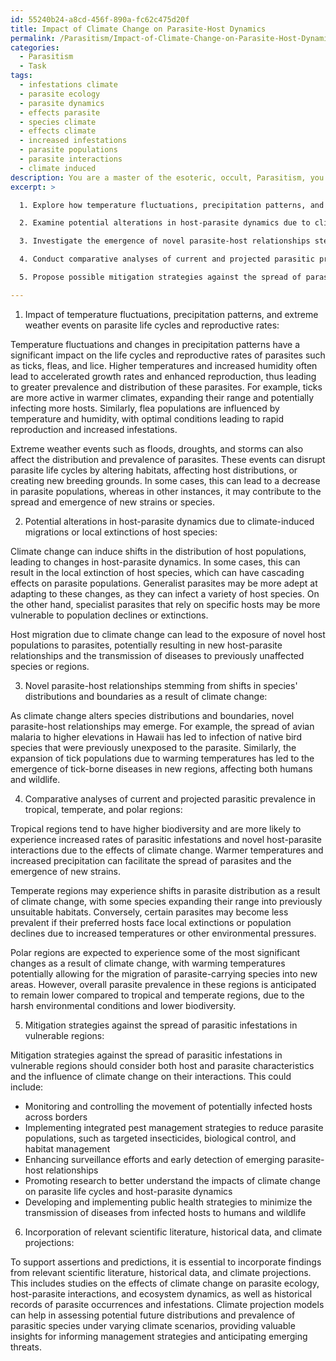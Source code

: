 ```yaml
---
id: 55240b24-a8cd-456f-890a-fc62c475d20f
title: Impact of Climate Change on Parasite-Host Dynamics
permalink: /Parasitism/Impact-of-Climate-Change-on-Parasite-Host-Dynamics/
categories:
  - Parasitism
  - Task
tags:
  - infestations climate
  - parasite ecology
  - parasite dynamics
  - effects parasite
  - species climate
  - effects climate
  - increased infestations
  - parasite populations
  - parasite interactions
  - climate induced
description: You are a master of the esoteric, occult, Parasitism, you complete tasks to the absolute best of your ability, no matter if you think you were not trained to do the task specifically, you will attempt to do it anyways, since you have performed the tasks you are given with great mastery, accuracy, and deep understanding of what is requested. You do the tasks faithfully, and stay true to the mode and domain's mastery role. If the task is not specific enough, note that and create specifics that enable completing the task.
excerpt: >

  1. Explore how temperature fluctuations, precipitation patterns, and extreme weather events impact the life cycles and reproductive rates of parasites such as ticks, flea, and lice.

  2. Examine potential alterations in host-parasite dynamics due to climate-induced migrations or local extinctions of host species, including discussions on both generalist and specialist interactions.

  3. Investigate the emergence of novel parasite-host relationships stemming from shifts in species' distributions and boundaries as a result of climate change, and provide examples of potential new relationships that may arise.

  4. Conduct comparative analyses of current and projected parasitic prevalence in tropical, temperate, and polar regions, considering biodiversity, ecosystem types, and key climate change-related challenges specific to each area.

  5. Propose possible mitigation strategies against the spread of parasitic infestations in vulnerable regions, considering both host and parasite characteristics and the influence of climate change on their interactions.

---
```

1. Impact of temperature fluctuations, precipitation patterns, and extreme weather events on parasite life cycles and reproductive rates:

Temperature fluctuations and changes in precipitation patterns have a significant impact on the life cycles and reproductive rates of parasites such as ticks, fleas, and lice. Higher temperatures and increased humidity often lead to accelerated growth rates and enhanced reproduction, thus leading to greater prevalence and distribution of these parasites. For example, ticks are more active in warmer climates, expanding their range and potentially infecting more hosts. Similarly, flea populations are influenced by temperature and humidity, with optimal conditions leading to rapid reproduction and increased infestations.

Extreme weather events such as floods, droughts, and storms can also affect the distribution and prevalence of parasites. These events can disrupt parasite life cycles by altering habitats, affecting host distributions, or creating new breeding grounds. In some cases, this can lead to a decrease in parasite populations, whereas in other instances, it may contribute to the spread and emergence of new strains or species.

2. Potential alterations in host-parasite dynamics due to climate-induced migrations or local extinctions of host species:

Climate change can induce shifts in the distribution of host populations, leading to changes in host-parasite dynamics. In some cases, this can result in the local extinction of host species, which can have cascading effects on parasite populations. Generalist parasites may be more adept at adapting to these changes, as they can infect a variety of host species. On the other hand, specialist parasites that rely on specific hosts may be more vulnerable to population declines or extinctions.

Host migration due to climate change can lead to the exposure of novel host populations to parasites, potentially resulting in new host-parasite relationships and the transmission of diseases to previously unaffected species or regions.

3. Novel parasite-host relationships stemming from shifts in species' distributions and boundaries as a result of climate change:

As climate change alters species distributions and boundaries, novel parasite-host relationships may emerge. For example, the spread of avian malaria to higher elevations in Hawaii has led to infection of native bird species that were previously unexposed to the parasite. Similarly, the expansion of tick populations due to warming temperatures has led to the emergence of tick-borne diseases in new regions, affecting both humans and wildlife.

4. Comparative analyses of current and projected parasitic prevalence in tropical, temperate, and polar regions:

Tropical regions tend to have higher biodiversity and are more likely to experience increased rates of parasitic infestations and novel host-parasite interactions due to the effects of climate change. Warmer temperatures and increased precipitation can facilitate the spread of parasites and the emergence of new strains.

Temperate regions may experience shifts in parasite distribution as a result of climate change, with some species expanding their range into previously unsuitable habitats. Conversely, certain parasites may become less prevalent if their preferred hosts face local extinctions or population declines due to increased temperatures or other environmental pressures.

Polar regions are expected to experience some of the most significant changes as a result of climate change, with warming temperatures potentially allowing for the migration of parasite-carrying species into new areas. However, overall parasite prevalence in these regions is anticipated to remain lower compared to tropical and temperate regions, due to the harsh environmental conditions and lower biodiversity.

5. Mitigation strategies against the spread of parasitic infestations in vulnerable regions:

Mitigation strategies against the spread of parasitic infestations in vulnerable regions should consider both host and parasite characteristics and the influence of climate change on their interactions. This could include:

- Monitoring and controlling the movement of potentially infected hosts across borders
- Implementing integrated pest management strategies to reduce parasite populations, such as targeted insecticides, biological control, and habitat management
- Enhancing surveillance efforts and early detection of emerging parasite-host relationships
- Promoting research to better understand the impacts of climate change on parasite life cycles and host-parasite dynamics
- Developing and implementing public health strategies to minimize the transmission of diseases from infected hosts to humans and wildlife

6. Incorporation of relevant scientific literature, historical data, and climate projections:

To support assertions and predictions, it is essential to incorporate findings from relevant scientific literature, historical data, and climate projections. This includes studies on the effects of climate change on parasite ecology, host-parasite interactions, and ecosystem dynamics, as well as historical records of parasite occurrences and infestations. Climate projection models can help in assessing potential future distributions and prevalence of parasitic species under varying climate scenarios, providing valuable insights for informing management strategies and anticipating emerging threats.
